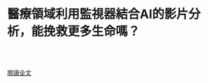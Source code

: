 # 醫療領域利用監視器結合AI的影片分析，能挽救更多生命嗎？

<!--more-->
<!--285-->
<br><br/>


[閱讀全文](https://www.techbang.com/posts/62052-can-the-medical-sector-save-more-lives-by-combining-video-analytics-with-monitors-and-ai)
